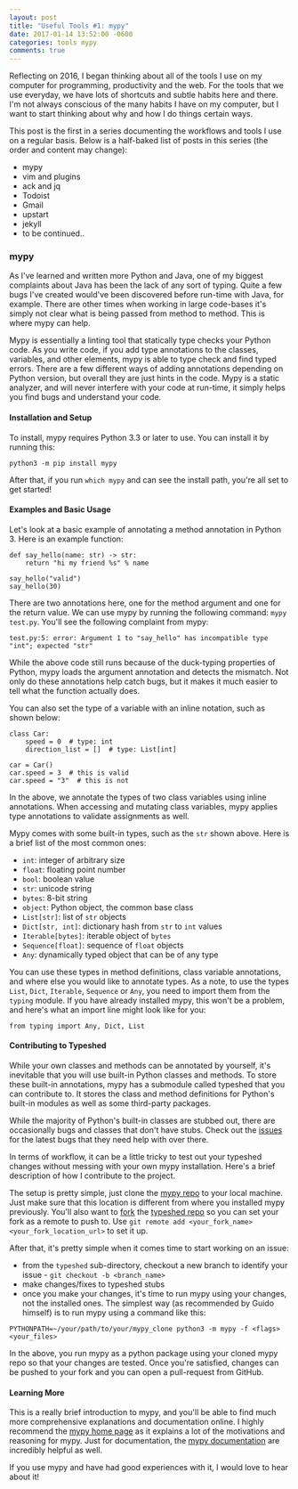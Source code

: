 ```yaml
---
layout: post
title: "Useful Tools #1: mypy"
date: 2017-01-14 13:52:00 -0600
categories: tools mypy
comments: true
---
```


Reflecting on 2016, I began thinking about all of the tools I use on my
computer for programming, productivity and the web. For the tools that we use
everyday, we have lots of shortcuts and subtle habits here and there. I'm not
always conscious of the many habits I have on my computer, but I want to start
thinking about why and how I do things certain ways.

This post is the first in a series documenting the workflows and tools I use
on a regular basis. Below is a half-baked list of posts in this series (the
order and content may change):

- mypy
- vim and plugins
- ack and jq
- Todoist
- Gmail
- upstart
- jekyll
- to be continued..

### mypy

As I've learned and written more Python and Java, one of my biggest complaints
about Java has been the lack of any sort of typing. Quite a few bugs I've
created would've been discovered before run-time with Java, for example. There
are other times when working in large code-bases it's simply not clear
what is being passed from method to method. This is where mypy can help.

Mypy is essentially a linting tool that statically type checks your Python
code. As you write code, if you add type annotations to the classes, variables,
and other elements, mypy is able to type check and find typed errors. There are
a few different ways of adding annotations depending on Python version, but
overall they are just hints in the code. Mypy is a static analyzer, and will
never interfere with your code at run-time, it simply helps you find bugs and
understand your code.

#### Installation and Setup

To install, mypy requires Python 3.3 or later to use. You can install it by
running this:

```
python3 -m pip install mypy
```

After that, if you run `which mypy` and can see the install path, you're all
set to get started!

#### Examples and Basic Usage

Let's look at a basic example of annotating a method annotation in Python 3.
Here is an example function:

```
def say_hello(name: str) -> str:
    return "hi my friend %s" % name

say_hello("valid")
say_hello(30)
```

There are two annotations here, one for the method argument and one for the
return value. We can use mypy by running the following command: `mypy test.py`.
You'll see the following complaint from mypy:

```
test.py:5: error: Argument 1 to "say_hello" has incompatible type "int"; expected "str"
```

While the above code still runs because of the duck-typing properties of
Python, mypy loads the argument annotation and detects the mismatch. Not only
do these annotations help catch bugs, but it makes it much easier to tell what
the function actually does.

You can also set the type of a variable with an inline notation, such as shown
below:

```
class Car:
    speed = 0  # type: int
    direction_list = []  # type: List[int]

car = Car()
car.speed = 3  # this is valid
car.speed = "3"  # this is not
```

In the above, we annotate the types of two class variables using inline
annotations. When accessing and mutating class variables, mypy applies type
annotations to validate assignments as well.

Mypy comes with some built-in types, such as the `str` shown above. Here is
a brief list of the most common ones:

- `int`: integer of arbitrary size
- `float`: floating point number
- `bool`: boolean value
- `str`: unicode string
- `bytes`: 8-bit string
- `object`: Python object, the common base class
- `List[str]`: list of `str` objects
- `Dict[str, int]`: dictionary hash from `str` to `int` values
- `Iterable[bytes]`: iterable object of `bytes`
- `Sequence[float]`: sequence of `float` objects
- `Any`: dynamically typed object that can be of any type

You can use these types in method definitions, class variable annotations, and
where else you would like to annotate types. As a note, to use the types
`List`, `Dict`, `Iterable`, `Sequence` or `Any`, you need to import them from
the `typing` module. If you have already installed mypy, this won't be
a problem, and here's what an import line might look like for you:

```
from typing import Any, Dict, List
```

#### Contributing to Typeshed

While your own classes and methods can be annotated by yourself, it's
inevitable that you will use built-in Python classes and methods. To store
these built-in annotations, mypy has a submodule called typeshed that you can
contribute to. It stores the class and method definitions for Python's built-in
modules as well as some third-party packages.

While the majority of Python's built-in classes are stubbed out, there are
occasionally bugs and classes that don't have stubs. Check out the
[issues][issues] for the latest bugs that they need help with over there.

In terms of workflow, it can be a little tricky to test out your typeshed
changes without messing with your own mypy installation. Here's a brief
description of how I contribute to the project.

The setup is pretty simple, just clone the [mypy repo][repo] to your local
machine. Just make sure that this location is different from where you
installed mypy previously. You'll also want to [fork][fork] the [typeshed repo][typeshedrepo]
so you can set your fork as a remote to push to. Use `git
remote add <your_fork_name> <your_fork_location_url>` to set it up.

After that, it's pretty simple when it comes time to start working on an issue:

- from the `typeshed` sub-directory, checkout a new branch to identify your
  issue - `git checkout -b <branch_name>`
- make changes/fixes to typeshed stubs
- once you make your changes, it's time to run mypy using your changes, not the
  installed ones. The simplest way (as recommended by Guido himself) is to run
  mypy using a command like this: 

``` 
PYTHONPATH=~/your/path/to/your/mypy_clone python3 -m mypy -f <flags>
<your_files>
```

In the above, you run mypy as a python package using your cloned mypy repo so
that your changes are tested. Once you're satisfied, changes can be pushed
to your fork and you can open a pull-request from GitHub.


#### Learning More

This is a really brief introduction to mypy, and you'll be able to find much
more comprehensive explanations and documentation online. I highly recommend
the [mypy home page][homepage] as it explains a lot of the motivations and
reasoning for mypy. Just for documentation, the [mypy documentation][docs] are
incredibly helpful as well.

If you use mypy and have had good experiences with it, I would love to hear
about it!

[docs]: http://mypy.readthedocs.io/en/latest/index.html
[homepage]: http://www.mypy-lang.org/
[typeshedrepo]: https://github.com/python/typeshed
[issues]: https://github.com/python/typeshed/issues
[repo]: https://github.com/python/mypy
[fork]: https://help.github.com/articles/fork-a-repo/
